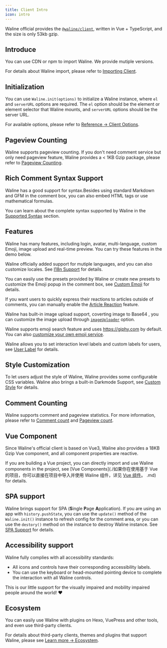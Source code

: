 ```yaml
---
title: Client Intro
icon: intro
---
```


Waline official provides the [`@waline/client`](https://www.npmjs.com/package/@waline/client), written in Vue + TypeScript, and the size is only 53kb gzip.

## Introduce

You can use CDN or npm to import Waline. We provide mutiple versions.

For details about Waline import, please refer to [Importing Client](./import.md).

## Initialization

You can use `Waline.init(options)` to initialize a Waline instance, where `el` and `serverURL` options are required. The `el` option should be the element or element selector that Waline mounts, and `serverURL` options should be the server URL.

For available options, please refer to [Reference → Client Options](../../reference/client.md).

## Pageview Counting

Waline supports pageview counting. If you don't need comment service but only need pageview feature, Waline provides a < 1KB Gzip package, please refer to [Pageview Counting](pageview.md).

## Rich Comment Syntax Support

Waline has a good support for syntax.Besides using standard Markdown and GFM in the comment box, you can also embed HTML tags or use mathematical formulas.

You can learn about the complete syntax supported by Waline in the [Supported Syntax](./syntax.md) section.

## Features

Waline has many features, including login, avatar, multi-language, custom Emoji, image upload and real-time preview. You can try these features in the demo below.

Waline officially added support for mutiple languages, and you can also customize locales. See [I18n Support](./i18n.md) for details.

You can easily use the presets provided by Waline or create new presets to customize the Emoji popup in the comment box, see [Custom Emoji](./emoji.md) for details.

If you want users to quickly express their reactions to articles outside of comments, you can manually enable the [Article Reaction](./reaction.md) feature.

Waline has built-in image upload support, coverting image to Base64 , you can customize the image upload through [`imageUploader`](../../reference/client.md#uploadimage) option.

Waline supports emoji search feature and uses <https://giphy.com> by default. You can also [customize your own emoji service](./search.md).

Waline allows you to set interaction level labels and custom labels for users, see [User Label](./label.md) for details.

## Style Customization

To let users adjust the style of Waline, Waline provides some configurable CSS variables. Waline also brings a built-in Darkmode Support, see [Custom Style](./style.md) for details.

## Comment Counting

Waline supports comment and pageview statistics. For more information, please refer to [Comment count](comment.md) and [Pageview count](pageview.md).

## Vue Component

Since Waline's official client is based on Vue3, Waline also provides a 18KB Gzip Vue component, and all component properties are reactive.

If you are building a Vue project, you can directly import and use Waline components in the project, see [Vue Components](./如果你在使用基于 Vue 的项目，你可以直接在项目中导入并使用 Waline 组件，详见 [Vue 组件](./component.md)。
.md) for details.

## SPA support

Waline brings support for SPA (**S**ingle **P**age **A**pplication). If you are using an app with `history.pushState`, you can use the `update()` method of the `Waline.init()` instance to refresh config for the comment area, or you can use the `destory()` method on the instance to destroy Waline instance. See [SPA Support](./spa.md) for details.

## Accessibility support

Waline fully complies with all accessibility standards:

- All icons and controls have their corresponding accessibility labels.
- You can use the keyboard or head-mounted pointing device to complete the interaction with all Waline controls.

This is our little support for the visually impaired and mobility impaired people around the world! :heart:

## Ecosystem

You can easily use Waline with plugins on Hexo, VuePress and other tools, and even use third-party clients.

For details about third-party clients, themes and plugins that support Waline, please see [Learn more → Ecosystem](../../advanced/ecosystem.md).
